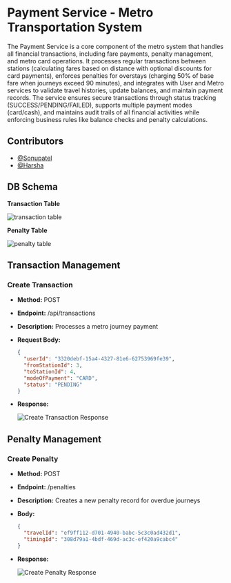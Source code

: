 # Payment Service - Metro Transportation System

The Payment Service is a core component of the metro system that handles all financial transactions, including fare payments, penalty management, and metro card operations. It processes regular transactions between stations (calculating fares based on distance with optional discounts for card payments), enforces penalties for overstays (charging 50% of base fare when journeys exceed 90 minutes), and integrates with User and Metro services to validate travel histories, update balances, and maintain payment records. The service ensures secure transactions through status tracking (SUCCESS/PENDING/FAILED), supports multiple payment modes (card/cash), and maintains audit trails of all financial activities while enforcing business rules like balance checks and penalty calculations.
## Contributors

* [@Sonupatel](https://github.com/Sonupatel15)
* [@Harsha](https://github.com/harsha188-codes)

## DB Schema

**Transaction Table**

![transaction table](https://github.com/user-attachments/assets/3a584dd5-2d07-4a27-a357-cd4f3df7650d)

**Penalty Table**

![penalty table](https://github.com/user-attachments/assets/9e74a740-803e-4694-866a-626a6a8f8cc6)

## Transaction Management

### Create Transaction

* **Method:** POST
* **Endpoint:** /api/transactions
* **Description:** Processes a metro journey payment
* **Request Body:**

    ```json
    {
      "userId": "3320debf-15a4-4327-81e6-62753969fe39",
      "fromStationId": 3,
      "toStationId": 4,
      "modeOfPayment": "CARD",
      "status": "PENDING"
    }
    ```

* **Response:**

    ![Create Transaction Response](https://github.com/user-attachments/assets/01b26eeb-8b10-4765-b740-a363439a48be)

## Penalty Management

### Create Penalty

* **Method:** POST
* **Endpoint:** /penalties
* **Description:** Creates a new penalty record for overdue journeys
* **Body:**

    ```json
    {
      "travelId": "ef9ff112-d701-4940-babc-5c3c0ad432d1",
      "timingId": "308d79a1-4bdf-469d-ac3c-ef420a9cabc4"
    }
    ```

* **Response:**

    ![Create Penalty Response](https://github.com/user-attachments/assets/0d6ce79f-2cbf-43aa-ab40-c5a4b25f712b)
